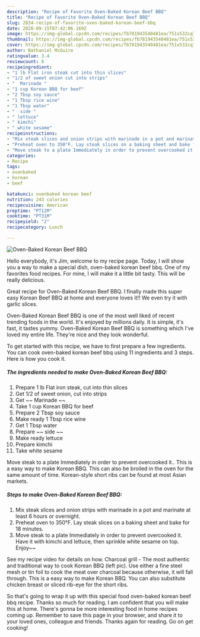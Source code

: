 ```yaml
---
description: "Recipe of Favorite Oven-Baked Korean Beef BBQ"
title: "Recipe of Favorite Oven-Baked Korean Beef BBQ"
slug: 2834-recipe-of-favorite-oven-baked-korean-beef-bbq
date: 2020-09-15T07:42:06.169Z
image: https://img-global.cpcdn.com/recipes/fb781943540481ea/751x532cq70/oven-baked-korean-beef-bbq-recipe-main-photo.jpg
thumbnail: https://img-global.cpcdn.com/recipes/fb781943540481ea/751x532cq70/oven-baked-korean-beef-bbq-recipe-main-photo.jpg
cover: https://img-global.cpcdn.com/recipes/fb781943540481ea/751x532cq70/oven-baked-korean-beef-bbq-recipe-main-photo.jpg
author: Nathaniel McGuire
ratingvalue: 3.4
reviewcount: 8
recipeingredient:
- "1 lb Flat iron steak cut into thin slices"
- "1/2 of sweet onion cut into strips"
- "  Marinade "
- "1 cup Korean BBQ for beef"
- "2 Tbsp soy sauce"
- "1 Tbsp rice wine"
- "1 Tbsp water"
- "  side "
- " lettuce"
- " kimchi"
- " white sesame"
recipeinstructions:
- "Mix steak slices and onion strips with marinade in a pot and marinate at least 6 hours or overnight."
- "Preheat oven to 350°F. Lay steak slices on a baking sheet and bake for 18 minutes."
- "Move steak to a plate Immediately in order to prevent overcooked it. Have it with kimchi and lettuce, then sprinkle white sesame on top. Enjoy~~"
categories:
- Recipe
tags:
- ovenbaked
- korean
- beef

katakunci: ovenbaked korean beef 
nutrition: 243 calories
recipecuisine: American
preptime: "PT12M"
cooktime: "PT31M"
recipeyield: "2"
recipecategory: Lunch

---
```



![Oven-Baked Korean Beef BBQ](https://img-global.cpcdn.com/recipes/fb781943540481ea/751x532cq70/oven-baked-korean-beef-bbq-recipe-main-photo.jpg)

Hello everybody, it's Jim, welcome to my recipe page. Today, I will show you a way to make a special dish, oven-baked korean beef bbq. One of my favorites food recipes. For mine, I will make it a little bit tasty. This will be really delicious.

Great recipe for Oven-Baked Korean Beef BBQ. I finally made this super easy Korean Beef BBQ at home and everyone loves it!! We even try it with garlic slices.

Oven-Baked Korean Beef BBQ is one of the most well liked of recent trending foods in the world. It's enjoyed by millions daily. It is simple, it's fast, it tastes yummy. Oven-Baked Korean Beef BBQ is something which I've loved my entire life. They're nice and they look wonderful.


To get started with this recipe, we have to first prepare a few ingredients. You can cook oven-baked korean beef bbq using 11 ingredients and 3 steps. Here is how you cook it.

<!--inarticleads1-->

##### The ingredients needed to make Oven-Baked Korean Beef BBQ:

1. Prepare 1 lb Flat iron steak, cut into thin slices
1. Get 1/2 of sweet onion, cut into strips
1. Get  ~~ Marinade ~~
1. Take 1 cup Korean BBQ for beef
1. Prepare 2 Tbsp soy sauce
1. Make ready 1 Tbsp rice wine
1. Get 1 Tbsp water
1. Prepare  ~~ side ~~
1. Make ready  lettuce
1. Prepare  kimchi
1. Take  white sesame


Move steak to a plate Immediately in order to prevent overcooked it.. This is a easy way to make Korean BBQ. This can also be broiled in the oven for the same amount of time. Korean-style short ribs can be found at most Asian markets. 

<!--inarticleads2-->

##### Steps to make Oven-Baked Korean Beef BBQ:

1. Mix steak slices and onion strips with marinade in a pot and marinate at least 6 hours or overnight.
1. Preheat oven to 350°F. Lay steak slices on a baking sheet and bake for 18 minutes.
1. Move steak to a plate Immediately in order to prevent overcooked it. Have it with kimchi and lettuce, then sprinkle white sesame on top. Enjoy~~


See my recipe video for details on how. Charcoal grill - The most authentic and traditional way to cook Korean BBQ (left pic). Use either a fine steel mesh or tin foil to cook the meat over charcoal because otherwise, it will fall through. This is a easy way to make Korean BBQ. You can also substitute chicken breast or sliced rib-eye for the short ribs. 

So that's going to wrap it up with this special food oven-baked korean beef bbq recipe. Thanks so much for reading. I am confident that you will make this at home. There's gonna be more interesting food in home recipes coming up. Remember to save this page in your browser, and share it to your loved ones, colleague and friends. Thanks again for reading. Go on get cooking!
